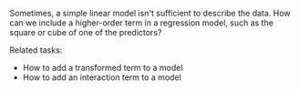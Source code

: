
Sometimes, a simple linear model isn't sufficient to describe the data.
How can we include a higher-order term in a regression model, such as
the square or cube of one of the predictors?

Related tasks:

 * How to add a transformed term to a model
 * How to add an interaction term to a model
